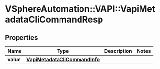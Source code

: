 # VSphereAutomation::VAPI::VapiMetadataCliCommandResp

## Properties
Name | Type | Description | Notes
------------ | ------------- | ------------- | -------------
**value** | [**VapiMetadataCliCommandInfo**](VapiMetadataCliCommandInfo.md) |  | 


